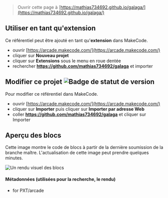  


> Ouvrir cette page à [https://mathias734692.github.io/galaga/](https://mathias734692.github.io/galaga/)

## Utiliser en tant qu'extension

Ce référentiel peut être ajouté en tant qu'**extension** dans MakeCode.

* ouvrir [https://arcade.makecode.com/](https://arcade.makecode.com/)
* cliquer sur **Nouveau projet**
* cliquer sur **Extensions** sous le menu en roue dentée
* rechercher **https://github.com/mathias734692/galaga** et importer

## Modifier ce projet ![Badge de statut de version](https://github.com/mathias734692/galaga/workflows/MakeCode/badge.svg)

Pour modifier ce référentiel dans MakeCode.

* ouvrir [https://arcade.makecode.com/](https://arcade.makecode.com/)
* cliquer sur **Importer** puis cliquer sur **Importer par adresse Web**
* coller **https://github.com/mathias734692/galaga** et cliquer sur Importer

## Aperçu des blocs

Cette image montre le code de blocs à partir de la dernière soumission de la branche maître.
L'actualisation de cette image peut prendre quelques minutes.

![Un rendu visuel des blocs](https://github.com/mathias734692/galaga/raw/master/.github/makecode/blocks.png)

#### Métadonnées (utilisées pour la recherche, le rendu)

* for PXT/arcade
<script src="https://makecode.com/gh-pages-embed.js"></script><script>makeCodeRender("{{ site.makecode.home_url }}", "{{ site.github.owner_name }}/{{ site.github.repository_name }}");</script>
